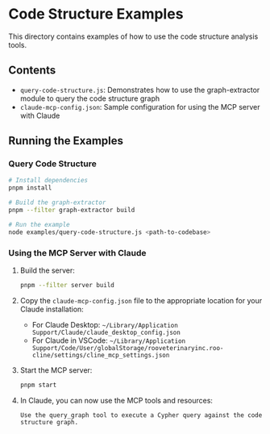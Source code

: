 # Code Structure Examples

This directory contains examples of how to use the code structure analysis tools.

## Contents

- `query-code-structure.js`: Demonstrates how to use the graph-extractor module to query the code structure graph
- `claude-mcp-config.json`: Sample configuration for using the MCP server with Claude

## Running the Examples

### Query Code Structure

```bash
# Install dependencies
pnpm install

# Build the graph-extractor
pnpm --filter graph-extractor build

# Run the example
node examples/query-code-structure.js <path-to-codebase>
```

### Using the MCP Server with Claude

1. Build the server:
   ```bash
   pnpm --filter server build
   ```

2. Copy the `claude-mcp-config.json` file to the appropriate location for your Claude installation:
   - For Claude Desktop: `~/Library/Application Support/Claude/claude_desktop_config.json`
   - For Claude in VSCode: `~/Library/Application Support/Code/User/globalStorage/rooveterinaryinc.roo-cline/settings/cline_mcp_settings.json`

3. Start the MCP server:
   ```bash
   pnpm start
   ```

4. In Claude, you can now use the MCP tools and resources:
   ```
   Use the query_graph tool to execute a Cypher query against the code structure graph.